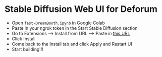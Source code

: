 # Stable Diffusion Web UI for Deforum

- Open `fast-DreamBooth.ipynb` in Google Colab
- Paste in your ngrok token in the Start Stable Diffusion section
- Go to Extensions --> Install from URL --> Paste in [this URL](https://github.com/deforum-art/sd-webui-deforum)
- Click Install
- Come back to the Install tab and click Apply and Restart UI
- Start building!!!
